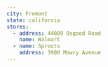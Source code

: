 ```yaml
---
city: Fremont
state: california
stores:
  - address: 44009 Osgood Road
    name: Walmart
  - name: Sprouts
    address: 3900 Mowry Avenue
---
```

